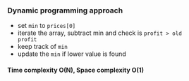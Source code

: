 ### Dynamic programming approach
* set <code>min</code> to <code>prices[0]</code>
* iterate the array, subtract min and check is <code>profit &gt; old profit</code>
* keep track of <code>min</code>
* update the <code>min</code> if lower value is found

#### Time complexity O(N), Space complexity O(1)
